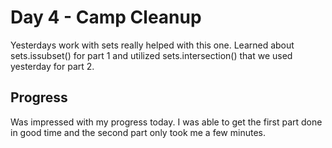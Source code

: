 # Day 4 - Camp Cleanup
Yesterdays work with sets really helped with this one. Learned about sets.issubset() for part 1 and
utilized sets.intersection() that we used yesterday for part 2.

## Progress
Was impressed with my progress today. I was able to get the first part done in good time and the second part only took me a few minutes. 